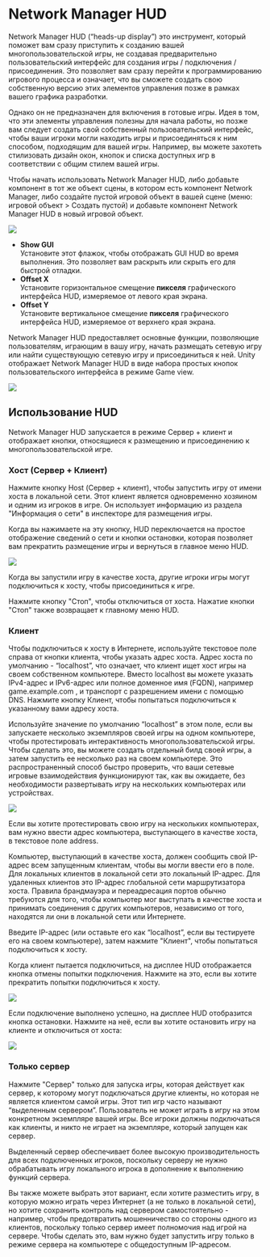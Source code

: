# Network Manager HUD

Network Manager HUD (“heads-up display”) это инструмент, который поможет вам сразу приступить к созданию вашей многопользовательской игры, не создавая предварительно пользовательский интерфейс для создания игры / подключения / присоединения. Это позволяет вам сразу перейти к программированию игрового процесса и означает, что вы сможете создать свою собственную версию этих элементов управления позже в рамках вашего графика разработки.

Однако он не предназначен для включения в готовые игры. Идея в том, что эти элементы управления полезны для начала работы, но позже вам следует создать свой собственный пользовательский интерфейс, чтобы ваши игроки могли находить игры и присоединяться к ним способом, подходящим для вашей игры. Например, вы можете захотеть стилизовать дизайн окон, кнопок и списка доступных игр в соответствии с общим стилем вашей игры.

Чтобы начать использовать Network Manager HUD, либо добавьте компонент в тот же объект сцены, в котором есть компонент Network Manager, либо создайте пустой игровой объект в вашей сцене (меню: игровой объект > Создать пустой) и добавьте компонент Network Manager HUD в новый игровой объект.

![](<../../.gitbook/assets/image (127).png>)

* **Show GUI**\
  Установите этот флажок, чтобы отображать GUI HUD во время выполнения. Это позволяет вам раскрыть или скрыть его для быстрой отладки.
* **Offset X**\
  Установите горизонтальное смещение **пикселя** графического интерфейса HUD, измеряемое от левого края экрана.
* **Offset Y**\
  Установите вертикальное смещение **пикселя** графического интерфейса HUD, измеряемое от верхнего края экрана.

Network Manager HUD предоставляет основные функции, позволяющие пользователям, играющим в вашу игру, начать размещать сетевую игру или найти существующую сетевую игру и присоединиться к ней. Unity отображает Network Manager HUD в виде набора простых кнопок пользовательского интерфейса в режиме Game view.

![](<../../.gitbook/assets/image (7).png>)

## Использование HUD <a href="#using-the-hud" id="using-the-hud"></a>

Network Manager HUD запускается в режиме Сервер + клиент и отображает кнопки, относящиеся к размещению и присоединению к многопользовательской игре.

### Хост (Сервер + Клиент) <a href="#host-server--client" id="host-server--client"></a>

Нажмите кнопку Host (Сервер + клиент), чтобы запустить игру от имени хоста в локальной сети. Этот клиент является одновременно хозяином и одним из игроков в игре. Он использует информацию из раздела "Информация о сети" в инспекторе для размещения игры.

Когда вы нажимаете на эту кнопку, HUD переключается на простое отображение сведений о сети и кнопки остановки, которая позволяет вам прекратить размещение игры и вернуться в главное меню HUD.

![](<../../.gitbook/assets/image (121).png>)

Когда вы запустили игру в качестве хоста, другие игроки игры могут подключиться к хосту, чтобы присоединиться к игре.

Нажмите кнопку "Стоп", чтобы отключиться от хоста. Нажатие кнопки "Стоп" также возвращает к главному меню HUD.

### Клиент <a href="#client" id="client"></a>

Чтобы подключиться к хосту в Интернете, используйте текстовое поле справа от кнопки клиента, чтобы указать адрес хоста. Адрес хоста по умолчанию - “localhost”, что означает, что клиент ищет хост игры на своем собственном компьютере. Вместо localhost вы можете указать IPv4-адрес и IPv6-адрес или полное доменное имя (FQDN), например game.example.com , и транспорт с разрешением имени с помощью DNS. Нажмите кнопку Клиент, чтобы попытаться подключиться к указанному вами адресу хоста.

Используйте значение по умолчанию “localhost” в этом поле, если вы запускаете несколько экземпляров своей игры на одном компьютере, чтобы протестировать интерактивность многопользовательской игры. Чтобы сделать это, вы можете создать отдельный билд своей игры, а затем запустить ее несколько раз на своем компьютере. Это распространенный способ быстро проверить, что ваши сетевые игровые взаимодействия функционируют так, как вы ожидаете, без необходимости развертывать игру на нескольких компьютерах или устройствах.

![](<../../.gitbook/assets/image (55).png>)

Если вы хотите протестировать свою игру на нескольких компьютерах, вам нужно ввести адрес компьютера, выступающего в качестве хоста, в текстовое поле address.

Компьютер, выступающий в качестве хоста, должен сообщить свой IP-адрес всем запущенным клиентам, чтобы вы могли ввести его в поле. Для локальных клиентов в локальной сети это локальный IP-адрес. Для удаленных клиентов это IP-адрес глобальной сети маршрутизатора хоста. Правила брандмауэра и переадресация портов обычно требуются для того, чтобы компьютер мог выступать в качестве хоста и принимать соединения с других компьютеров, независимо от того, находятся ли они в локальной сети или Интернете.

Введите IP-адрес (или оставьте его как “localhost”, если вы тестируете его на своем компьютере), затем нажмите "Клиент", чтобы попытаться подключиться к хосту.

Когда клиент пытается подключиться, на дисплее HUD отображается кнопка отмены попытки подключения. Нажмите на это, если вы хотите прекратить попытки подключиться к хосту.

![](<../../.gitbook/assets/image (116).png>)

Если подключение выполнено успешно, на дисплее HUD отобразится кнопка остановки. Нажмите на неё, если вы хотите остановить игру на клиенте и отключиться от хоста:

![](<../../.gitbook/assets/image (9).png>)

### Только сервер <a href="#server-only" id="server-only"></a>

Нажмите "Сервер" только для запуска игры, которая действует как сервер, к которому могут подключаться другие клиенты, но которая не является клиентом самой игры. Этот тип игр часто называют “выделенным сервером”. Пользователь не может играть в игру на этом конкретном экземпляре вашей игры. Все игроки должны подключаться как клиенты, и никто не играет на экземпляре, который запущен как сервер.

Выделенный сервер обеспечивает более высокую производительность для всех подключенных игроков, поскольку серверу не нужно обрабатывать игру локального игрока в дополнение к выполнению функций сервера.

Вы также можете выбрать этот вариант, если хотите разместить игру, в которую можно играть через Интернет (а не только в локальной сети), но хотите сохранить контроль над сервером самостоятельно - например, чтобы предотвратить мошенничество со стороны одного из клиентов, поскольку только сервер имеет полномочия над игрой на сервере. Чтобы сделать это, вам нужно будет запустить игру только в режиме сервера на компьютере с общедоступным IP-адресом.
